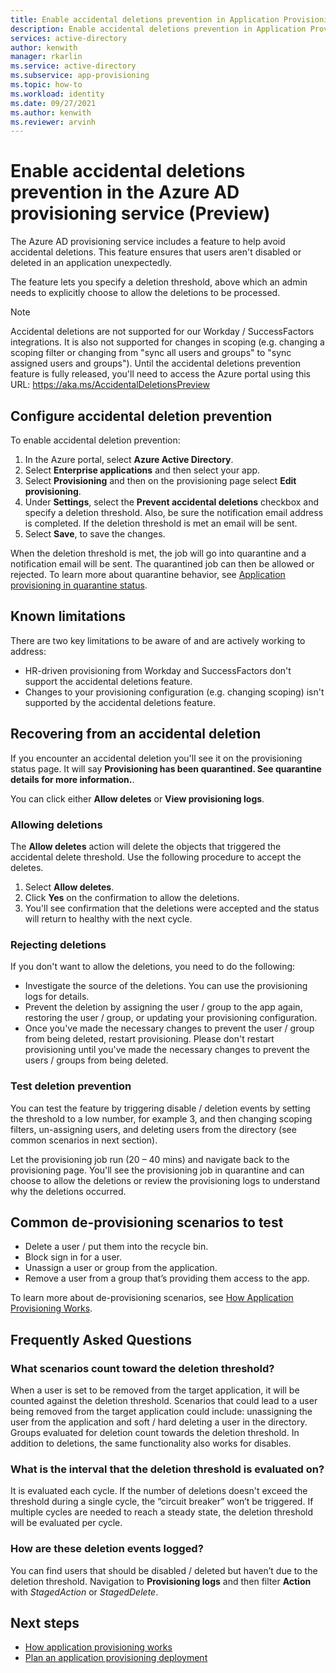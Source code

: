 ```yaml
---
title: Enable accidental deletions prevention in Application Provisioning in Azure Active Directory
description: Enable accidental deletions prevention in Application Provisioning in Azure Active Directory.
services: active-directory
author: kenwith
manager: rkarlin
ms.service: active-directory
ms.subservice: app-provisioning
ms.topic: how-to
ms.workload: identity
ms.date: 09/27/2021
ms.author: kenwith
ms.reviewer: arvinh
---
```


# Enable accidental deletions prevention in the Azure AD provisioning service (Preview)

The Azure AD provisioning service includes a feature to help avoid accidental deletions. This feature ensures that users aren't disabled or deleted in an application unexpectedly.

The feature lets you specify a deletion threshold, above which an admin 
needs to explicitly choose to allow the deletions to be processed.

> [!NOTE]
> Accidental deletions are not supported for our Workday / SuccessFactors integrations. It is also not supported for changes in scoping (e.g. changing a scoping filter or changing from "sync all users and groups" to "sync assigned users and groups"). Until the accidental deletions prevention feature is fully released, you'll need to access the Azure portal using this URL: https://aka.ms/AccidentalDeletionsPreview


## Configure accidental deletion prevention
To enable accidental deletion prevention:
1.  In the Azure portal, select **Azure Active Directory**.
2.  Select **Enterprise applications** and then select your app.
3.  Select **Provisioning** and then on the provisioning page select **Edit provisioning**.
4. Under **Settings**, select the **Prevent accidental deletions** checkbox and specify a deletion 
threshold. Also, be sure the notification email address is completed. If the deletion threshold is met an email will be sent.
5. Select **Save**, to save the changes.

When the deletion threshold is met, the job will go into quarantine and a notification email will be sent. The quarantined job can then be allowed or rejected. To learn more about quarantine behavior, see [Application provisioning in quarantine status](application-provisioning-quarantine-status.md).

## Known limitations
There are two key limitations to be aware of and are actively working to address:
- HR-driven provisioning from Workday and SuccessFactors don't support the accidental deletions feature. 
- Changes to your provisioning configuration (e.g. changing scoping) isn't supported by the accidental deletions feature. 

## Recovering from an accidental deletion
If you encounter an accidental deletion you'll see it on the provisioning status page.  It will say **Provisioning has been quarantined. See quarantine details for more information.**.

You can click either **Allow deletes** or **View provisioning logs**.

### Allowing deletions

The **Allow deletes** action will delete the objects that triggered the accidental delete threshold.  Use the following procedure to accept the deletes.  

1. Select **Allow deletes**.
2. Click **Yes** on the confirmation to allow the deletions.
3. You'll see confirmation that the deletions were accepted and the status will return to healthy with the next cycle.

### Rejecting deletions

If you don't want to allow the deletions, you need to do the following:
- Investigate the source of the deletions. You can use the provisioning logs for details.
- Prevent the deletion by assigning the user / group to the app again, restoring the user / group, or updating your provisioning configuration.
- Once you've made the necessary changes to prevent the user / group from being deleted, restart provisioning. Please don't restart provisioning until you've made the necessary changes to prevent the users / groups from being deleted. 


### Test deletion prevention
You can test the feature by triggering disable / deletion events by setting the threshold to a low number, for example 3, and then changing scoping filters, un-assigning users, and deleting users from the directory (see common scenarios in next section). 

Let the provisioning job run (20 – 40 mins) and navigate back to the provisioning page. You'll see the provisioning job in quarantine and can choose to allow the deletions or review the provisioning logs to understand why the deletions occurred.

## Common de-provisioning scenarios to test
- Delete a user / put them into the recycle bin.
- Block sign in for a user.
- Unassign a user or group from the application.
- Remove a user from a group that’s providing them access to the app.

To learn more about de-provisioning scenarios, see [How Application Provisioning Works](how-provisioning-works.md#de-provisioning).

## Frequently Asked Questions

### What scenarios count toward the deletion threshold?
When a user is set to be removed from the target application, it will be counted against the 
deletion threshold. Scenarios that could lead to a user being removed from the target 
application could include: unassigning the user from the application and soft / hard deleting a user in the directory. Groups 
evaluated for deletion count towards the deletion threshold. In addition to deletions, the same functionality also works for disables.

### What is the interval that the deletion threshold is evaluated on?
It is evaluated each cycle. If the number of deletions doesn't exceed the threshold during a 
single cycle, the “circuit breaker” won’t be triggered. If multiple cycles are needed to reach a 
steady state, the deletion threshold will be evaluated per cycle.

### How are these deletion events logged?
You can find users that should be disabled / deleted but haven’t due to the deletion threshold. 
Navigation to **Provisioning logs** and then filter **Action** with *StagedAction* or *StagedDelete*.


## Next steps 

- [How application provisioning works](how-provisioning-works.md)
- [Plan an application provisioning deployment](plan-auto-user-provisioning.md)
